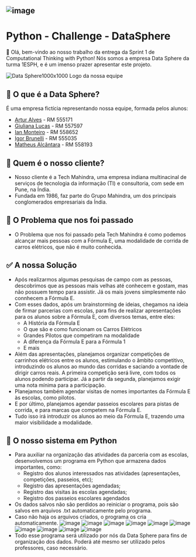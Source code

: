 ## ![image](https://github.com/DataSphere-Solutions/Python-Challenge/assets/152393807/5cefd3e4-9edf-46b6-9976-108b7c2a177a)
# Python - Challenge - DataSphere 
👋 Olá, bem-vindo ao nosso trabalho da entrega da Sprint 1 de Computational Thinking with Python! Nós somos a empresa Data Sphere da turma 1ESPH, e é um imenso prazer apresentar este projeto.

![Data Sphere1000x1000](https://github.com/ianmonteirom/CP2-Edge/assets/152393807/0fe80a9b-6290-417d-8367-2abe3824d0b0)
Logo da nossa equipe
## 🔮 O que é a Data Sphere?
É uma empresa fictícia representando nossa equipe, formada pelos alunos: 
-  <a href="https://www.linkedin.com/in/artur-alves-tenca-b1ba862b6/">Artur Alves</a> - RM 555171 
- <a href="https://www.linkedin.com/in/giuliana-lucas-85b4532b6/">Giuliana Lucas</a> - RM 557597
- <a href="https://www.linkedin.com/in/ian-monteiro-moreira-a4543a2b7/">Ian Monteiro</a> - RM 558652 
- <a href="https://www.linkedin.com/in/igor-brunelli-ralo-39143a2b7/">Igor Brunelli</a> - RM 555035
- <a href="https://www.linkedin.com/in/matheus-estev%C3%A3o-5248b9238/">Matheus Alcântara</a> - RM 558193

## 👥 Quem é o nosso cliente?
- Nosso cliente é a Tech Mahindra, uma empresa indiana multinacinal de serviços de tecnologia da informação (TI) e consultoria, com sede em Pune, na Índia.
- Fundada em 1986, faz parte do Grupo Mahindra, um dos principais conglomerados empresariais da Índia.

## 🤔 O Problema que nos foi passado
- O Problema que nos foi passado pela Tech Mahindra é como podemos alcançar mais pessoas com a Fórmula E, uma modalidade de corrida de carros elétricos, que não é muito conhecida.

## ✅ A nossa Solução
- Após realizarmos algumas pesquisas de campo com as pessoas, descobrimos que as pessoas mais velhas até conhecem e gostam, mas não possuem tempo para assistir. Já os mais jovens simplesmente não connhecem a Fórmula E.
- Com esses dados, após um brainstorming de ideias, chegamos na ideia de firmar parcerias com escolas, para fins de realizar apresentações para os alunos sobre a Fórmula E, com diversos temas, entre eles:
  - A História da Fórmula E
  - O que são e como funcionam os Carros Elétricos
  - Grandes Pilotos que competiram na modalidade
  - A diferença da Fórmula E para a Fórmula 1
  - E mais
- Além das apresentações, planejamos organizar competições de carrinhos elétricos entre os alunos, estimulando o âmbito competitivo, introduzindo os alunos ao mundo das corridas e saciando a vontade de dirigir carros reais. A primeira competição será livre, com todos os alunos podendo participar. Já a partir da segunda, planejamos exigir uma nota mínima para a participação.
- Planejamos também agendar visitas de nomes importantes da Fórmula E às escolas, como pilotos.
- E por último, planejamos agendar passeios escolares para pistas de corrida, e para marcas que competem na Fórmula E.
- Tudo isso irá introduzir os alunos ao meio da Fórmula E, trazendo uma maior visibilidade a modalidade.

## 🐍 O nosso sistema em Python
- Para auxiliar na organização das atividades da parceria com as escolas, desenvolvemos um programa em Python que armazena dados importantes, como:
  - Registro dos alunos interessados nas atividades (apresentações, competições, passeios, etc);
  - Registro das apresentações agendadas;
  - Registro das visitas às escolas agendadas;
  - Registro dos passeios escolares agendados
- Os dados salvos não são perdidos ao reiniciar o programa, pois são salvos em arquivos .txt automaticamente pelo programa.
- Caso não haja os arquivos criados, o programa os cria automaticamente.
![image](https://github.com/DataSphere-Solutions/Python-Challenge/assets/152393807/45c4b6e4-3172-4b5b-b95b-87f6a3544858)
![image](https://github.com/DataSphere-Solutions/Python-Challenge/assets/152393807/37dcf5a1-99ec-4fbc-8e06-464d00b19ed0)
![image](https://github.com/DataSphere-Solutions/Python-Challenge/assets/152393807/463d4125-6e03-4e0b-8e36-0657ac2970e0)
![image](https://github.com/DataSphere-Solutions/Python-Challenge/assets/152393807/8569b50b-4997-401f-a14e-96012fbc3326)
![image](https://github.com/DataSphere-Solutions/Python-Challenge/assets/152393807/a8bdbd69-d062-495f-af8f-851187f8b5b4)
![image](https://github.com/DataSphere-Solutions/Python-Challenge/assets/152393807/781ca717-39c5-428d-876e-656999734743)
![image](https://github.com/DataSphere-Solutions/Python-Challenge/assets/152393807/367501b3-515d-48fa-b7df-59f71bef4e44)
![image](https://github.com/DataSphere-Solutions/Python-Challenge/assets/152393807/00bcfb4f-9443-403c-8a7d-f6268887c6ca)
![image](https://github.com/DataSphere-Solutions/Python-Challenge/assets/152393807/6464fffe-73ae-47c7-bcd7-8dbce394636a)
![image](https://github.com/DataSphere-Solutions/Python-Challenge/assets/152393807/1b23172f-450e-4f87-81d5-001b7458b966)
- Todo esse programa será utilizado por nós da Data Sphere para fins de organização dos dados. Poderá até mesmo ser utilizado pelos professores, caso necessário.




